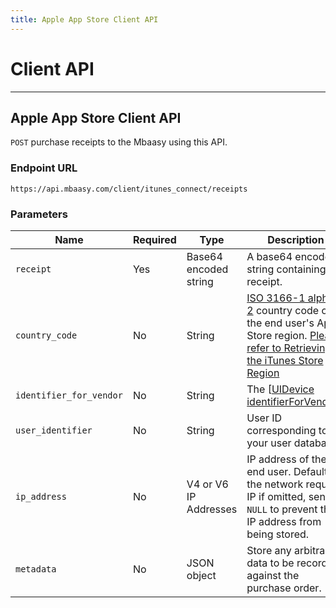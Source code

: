 ```yaml
---
title: Apple App Store Client API
---
```


# Client API
---
## Apple App Store Client API

`POST` purchase receipts to the Mbaasy using this API.

### Endpoint URL

`https://api.mbaasy.com/client/itunes_connect/receipts`

### Parameters

| Name | Required | Type | Description |
| ---- | -------- | ---- | ----------- |
| `receipt` | Yes | Base64 encoded string | A base64 encoded string containing the receipt. |
| `country_code` | No | String | [ISO 3166-1 alpha-2](https://en.wikipedia.org/wiki/ISO_3166-1_alpha-2) country code of the end user's App Store region. [Please refer to Retrieving the iTunes Store Region](https://mbaasy.com/docs/resources/itunes_connect_store_region/)
| `identifier_for_vendor` | No | String | The [[UIDevice identifierForVendor](https://developer.apple.com/reference/uikit/uidevice#//apple_ref/occ/instp/UIDevice/identifierForVendor)]. |
| `user_identifier` | No | String | User ID corresponding to your user database |
| `ip_address` | No | V4 or V6 IP Addresses | IP address of the end user. Defaults to the network request IP if omitted, send `NULL` to prevent the IP address from being stored. |
| `metadata` | No | JSON object | Store any arbitrary data to be recorded against the purchase order. |
